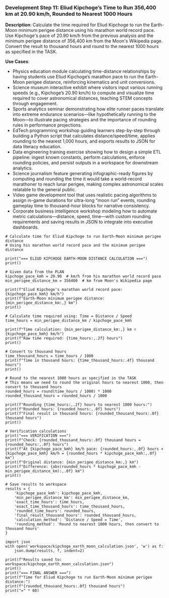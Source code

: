 ### Development Step 11: Eliud Kipchoge’s Time to Run 356,400 km at 20.90 km/h, Rounded to Nearest 1000 Hours

**Description**: Calculate the time required for Eliud Kipchoge to run the Earth-Moon minimum perigee distance using his marathon world record pace. Use Kipchoge's pace of 20.90 km/h from the previous analysis and the minimum perigee distance of 356,400 km from the Moon's Wikipedia page. Convert the result to thousand hours and round to the nearest 1000 hours as specified in the TASK.

**Use Cases**:
- Physics education module calculating time-distance relationships by having students use Eliud Kipchoge’s marathon pace to run the Earth-Moon perigee distance, reinforcing kinematics and unit conversions.
- Science museum interactive exhibit where visitors input various running speeds (e.g., Kipchoge’s 20.90 km/h) to compute and visualize time required to cover astronomical distances, teaching STEM concepts through engagement.
- Sports analytics seminar demonstrating how elite runner paces translate into extreme endurance scenarios—like hypothetically running to the Moon—to illustrate pacing strategies and the importance of rounding rules in performance projections.
- EdTech programming workshop guiding learners step-by-step through building a Python script that calculates distance/speed/time, applies rounding to the nearest 1,000 hours, and exports results to JSON for data literacy education.
- Data engineering training exercise showing how to design a simple ETL pipeline: ingest known constants, perform calculations, enforce rounding policies, and persist outputs in a workspace for downstream analytics.
- Science journalism feature generating infographic-ready figures by computing and rounding the time it would take a world-record marathoner to reach lunar perigee, making complex astronomical scales relatable to the general public.
- Video game development tool that uses realistic pacing algorithms to assign in-game durations for ultra-long “moon run” events, rounding gameplay time to thousand-hour blocks for narrative consistency.
- Corporate business intelligence workshop modeling how to automate metric calculations—distance, speed, time—with custom rounding requirements and saving results in JSON to integrate into executive dashboards.

```
# Calculate time for Eliud Kipchoge to run Earth-Moon minimum perigee distance
# Using his marathon world record pace and the minimum perigee distance

print("=== ELIUD KIPCHOGE EARTH-MOON DISTANCE CALCULATION ===")
print()

# Given data from the PLAN
kipchoge_pace_kmh = 20.90  # km/h from his marathon world record pace
min_perigee_distance_km = 356400  # km from Moon's Wikipedia page

print(f"Eliud Kipchoge's marathon world record pace: {kipchoge_pace_kmh} km/h")
print(f"Earth-Moon minimum perigee distance: {min_perigee_distance_km:,} km")
print()

# Calculate time required using: Time = Distance / Speed
time_hours = min_perigee_distance_km / kipchoge_pace_kmh

print(f"Time calculation: {min_perigee_distance_km:,} km ÷ {kipchoge_pace_kmh} km/h")
print(f"Raw time required: {time_hours:,.2f} hours")
print()

# Convert to thousand hours
time_thousand_hours = time_hours / 1000
print(f"Time in thousand hours: {time_thousand_hours:.4f} thousand hours")
print()

# Round to the nearest 1000 hours as specified in the TASK
# This means we need to round the original hours to nearest 1000, then convert to thousand hours
rounded_hours = round(time_hours / 1000) * 1000
rounded_thousand_hours = rounded_hours / 1000

print(f"Rounding {time_hours:,.2f} hours to nearest 1000 hours:")
print(f"Rounded hours: {rounded_hours:,.0f} hours")
print(f"Final result in thousand hours: {rounded_thousand_hours:.0f} thousand hours")
print()

# Verification calculations
print("=== VERIFICATION ===")
print(f"Check: {rounded_thousand_hours:.0f} thousand hours = {rounded_hours:,.0f} hours")
print(f"At {kipchoge_pace_kmh} km/h pace: {rounded_hours:,.0f} hours × {kipchoge_pace_kmh} km/h = {rounded_hours * kipchoge_pace_kmh:,.0f} km")
print(f"Original distance: {min_perigee_distance_km:,} km")
print(f"Difference: {abs(rounded_hours * kipchoge_pace_kmh - min_perigee_distance_km):,.0f} km")
print()

# Save results to workspace
results = {
    'kipchoge_pace_kmh': kipchoge_pace_kmh,
    'min_perigee_distance_km': min_perigee_distance_km,
    'exact_time_hours': time_hours,
    'exact_time_thousand_hours': time_thousand_hours,
    'rounded_time_hours': rounded_hours,
    'final_result_thousand_hours': rounded_thousand_hours,
    'calculation_method': 'Distance / Speed = Time',
    'rounding_method': 'Round to nearest 1000 hours, then convert to thousand hours'
}

import json
with open('workspace/kipchoge_earth_moon_calculation.json', 'w') as f:
    json.dump(results, f, indent=2)

print(f"Results saved to: workspace/kipchoge_earth_moon_calculation.json")
print()
print("=== FINAL ANSWER ===")
print(f"Time for Eliud Kipchoge to run Earth-Moon minimum perigee distance:")
print(f"{rounded_thousand_hours:.0f} thousand hours")
print("=" * 60)
```